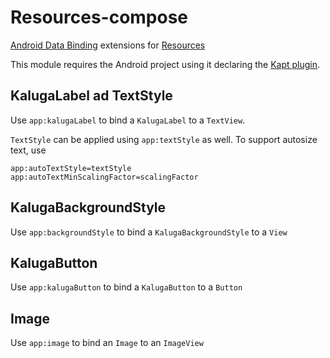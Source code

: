 # Resources-compose
[Android Data Binding](https://developer.android.com/topic/libraries/data-binding) extensions for [Resources](../resources)

This module requires the Android project using it declaring the [Kapt plugin](https://kotlinlang.org/docs/kapt.html).

## KalugaLabel ad TextStyle
Use `app:kalugaLabel` to bind a `KalugaLabel` to a `TextView`.

`TextStyle` can be applied using `app:textStyle` as well. To support autosize text, use

```
app:autoTextStyle=textStyle
app:autoTextMinScalingFactor=scalingFactor
```

## KalugaBackgroundStyle
Use `app:backgroundStyle` to bind a `KalugaBackgroundStyle` to a `View`

## KalugaButton
Use `app:kalugaButton` to bind a `KalugaButton` to a `Button`

## Image
Use `app:image` to bind an `Image` to an `ImageView` 
